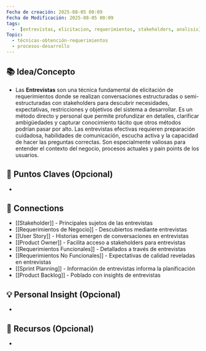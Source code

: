```yaml
---
Fecha de creación: 2025-08-05 00:09
Fecha de Modificación: 2025-08-05 00:09
tags:
  -  [entrevistas, elicitacion, requerimientos, stakeholders, analisis]
Topic:
  - técnicas-obtención-requerimientos
  - procesos-desarrollo
---
```



## 📚 Idea/Concepto 
- Las **Entrevistas** son una técnica fundamental de elicitación de requerimientos donde se realizan conversaciones estructuradas o semi-estructuradas con stakeholders para descubrir necesidades, expectativas, restricciones y objetivos del sistema a desarrollar. Es un método directo y personal que permite profundizar en detalles, clarificar ambigüedades y capturar conocimiento tácito que otros métodos podrían pasar por alto. Las entrevistas efectivas requieren preparación cuidadosa, habilidades de comunicación, escucha activa y la capacidad de hacer las preguntas correctas. Son especialmente valiosas para entender el contexto del negocio, procesos actuales y pain points de los usuarios.

## 📌 Puntos Claves (Opcional)
- 

## 🔗 Connections
- [[Stakeholder]] - Principales sujetos de las entrevistas
- [[Requerimientos de Negocio]] - Descubiertos mediante entrevistas
- [[User Story]] - Historias emergen de conversaciones en entrevistas
- [[Product Owner]] - Facilita acceso a stakeholders para entrevistas
- [[Requerimientos Funcionales]] - Detallados a través de entrevistas
- [[Requerimientos No Funcionales]] - Expectativas de calidad reveladas en entrevistas
- [[Sprint Planning]] - Información de entrevistas informa la planificación
- [[Product Backlog]] - Poblado con insights de entrevistas


## 💡 Personal Insight (Opcional)
- 
## 🧾 Recursos (Opcional)
- 